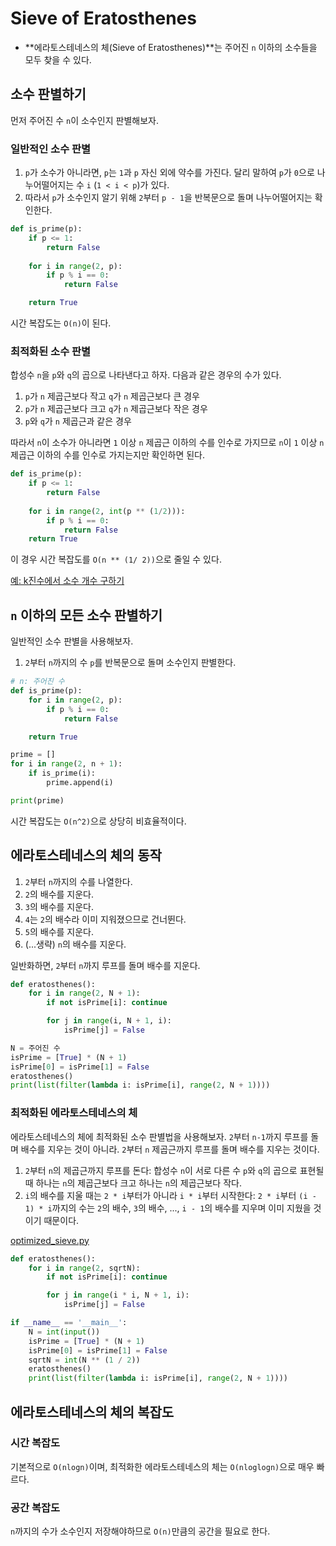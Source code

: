 # Sieve of Eratosthenes

- **에라토스테네스의 체(Sieve of Eratosthenes)**는 주어진 `n` 이하의 소수들을 모두 찾을 수 있다.



## 소수 판별하기

먼저 주어진 수 `n`이 소수인지 판별해보자.

### 일반적인 소수 판별

1. `p`가 소수가 아니라면, `p`는 `1`과 `p` 자신 외에 약수를 가진다. 달리 말하여 `p`가 `0`으로 나누어떨어지는 수 `i` (`1 < i < p`)가 있다.
2. 따라서 `p`가 소수인지 알기 위해 `2`부터 `p - 1`을 반복문으로 돌며 나누어떨어지는 확인한다.

```python
def is_prime(p):
    if p <= 1:
        return False
    
    for i in range(2, p):
        if p % i == 0:
            return False

    return True
```

시간 복잡도는 `O(n)`이 된다.



### 최적화된 소수 판별

합성수 `n`을 `p`와 `q`의 곱으로 나타낸다고 하자. 다음과 같은 경우의 수가 있다.

1. `p`가 `n` 제곱근보다 작고 `q`가 `n` 제곱근보다 큰 경우
2. `p`가 `n` 제곱근보다 크고 `q`가 `n` 제곱근보다 작은 경우
3. `p`와 `q`가 `n` 제곱근과 같은 경우

따라서 `n`이 소수가 아니라면 `1` 이상 `n` 제곱근 이하의 수를 인수로 가지므로 `n`이 `1` 이상 `n` 제곱근 이하의 수를 인수로 가지는지만 확인하면 된다.

```python
def is_prime(p):
    if p <= 1:
        return False
    
    for i in range(2, int(p ** (1/2))):
        if p % i == 0:
            return False
    return True
```

이 경우 시간 복잡도를 `O(n ** (1/ 2))`으로 줄일 수 있다.

[예: k진수에서 소수 개수 구하기](https://github.com/leegwae/problem-solving/blob/main/sieve/k%EC%A7%84%EC%88%98%EC%97%90%EC%84%9C%20%EC%86%8C%EC%88%98%20%EA%B0%9C%EC%88%98%20%EA%B5%AC%ED%95%98%EA%B8%B0.md)

## `n` 이하의 모든 소수 판별하기

일반적인 소수 판별을 사용해보자.

1. `2`부터 `n`까지의 수 `p`를 반복문으로 돌며 소수인지 판별한다.

```python
# n: 주어진 수
def is_prime(p):
	for i in range(2, p):
		if p % i == 0:
			return False

	return True

prime = []
for i in range(2, n + 1):
    if is_prime(i):
        prime.append(i)

print(prime)
```

시간 복잡도는 `O(n^2)`으로 상당히 비효율적이다.



## 에라토스테네스의 체의 동작

1. `2`부터 `n`까지의 수를 나열한다.
2. `2`의 배수를 지운다.
3. `3`의 배수를 지운다.
4. `4`는 `2`의 배수라 이미 지워졌으므로 건너뛴다.
5. `5`의 배수를 지운다.
6. (...생략) `n`의 배수를 지운다.

일반화하면, `2`부터 `n`까지 루프를 돌며 배수를 지운다.



```python
def eratosthenes():
    for i in range(2, N + 1):
        if not isPrime[i]: continue

        for j in range(i, N + 1, i):
            isPrime[j] = False

N = 주어진 수
isPrime = [True] * (N + 1)
isPrime[0] = isPrime[1] = False
eratosthenes()
print(list(filter(lambda i: isPrime[i], range(2, N + 1))))
```



### 최적화된 에라토스테네스의 체

에라토스테네스의 체에 최적화된 소수 판별법을 사용해보자. `2`부터 `n-1`까지 루프를 돌며 배수를 지우는 것이 아니라. `2`부터 `n` 제곱근까지 루프를 돌며 배수를 지우는 것이다.

1. `2`부터 `n`의 제곱근까지 루프를 돈다: 합성수 `n`이 서로 다른 수 `p`와 `q`의 곱으로 표현될 때 하나는 `n`의 제곱근보다 크고 하나는 `n`의 제곱근보다 작다.
2. `i`의 배수를 지울 때는 `2 * i`부터가 아니라 `i * i`부터 시작한다: `2 * i`부터 `(i - 1) * i`까지의 수는 `2`의 배수, `3`의 배수, ..., `i - 1`의 배수를 지우며 이미 지웠을 것이기 때문이다.

[optimized_sieve.py](https://github.com/leegwae/problem-solving/blob/main/sieve/optimized_sieve.py)

```python
def eratosthenes():
    for i in range(2, sqrtN):
        if not isPrime[i]: continue

        for j in range(i * i, N + 1, i):
            isPrime[j] = False

if __name__ == '__main__':
    N = int(input())
    isPrime = [True] * (N + 1)
    isPrime[0] = isPrime[1] = False
    sqrtN = int(N ** (1 / 2))
    eratosthenes()
    print(list(filter(lambda i: isPrime[i], range(2, N + 1))))
```



## 에라토스테네스의 체의 복잡도

### 시간 복잡도

기본적으로 `O(nlogn)`이며, 최적화한 에라토스테네스의 체는 `O(nloglogn)`으로 매우 빠르다.



### 공간 복잡도

`n`까지의 수가 소수인지 저장해야하므로 `O(n)`만큼의 공간을 필요로 한다.

